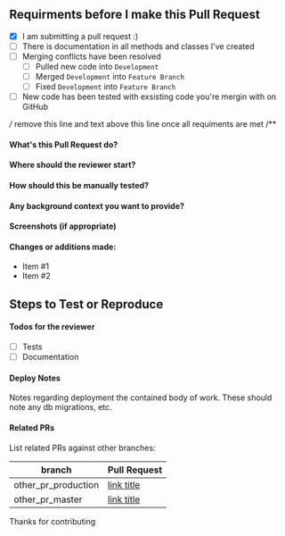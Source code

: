 Requirments before I make this Pull Request
----------------------------
- [X] I am submitting a pull request :)
- [ ] There is documentation in all methods and classes I've created
- [ ] Merging conflicts have been resolved
    - [ ] Pulled new code into `Development`
    - [ ] Merged `Development` into `Feature Branch`
    - [ ] Fixed `Development` into `Feature Branch`
- [ ] New code has been tested with exsisting code you're mergin with on GitHub

*/* remove this line and text above this line once all requiments are met /**

#### What's this Pull Request do?
#### Where should the reviewer start?
#### How should this be manually tested?
#### Any background context you want to provide?
#### Screenshots (if appropriate)
#### Changes or additions made:
- Item #1
- Item #2

## Steps to Test or Reproduce

#### Todos for the reviewer
- [ ] Tests
- [ ] Documentation

#### Deploy Notes
Notes regarding deployment the contained body of work.  These should note any
db migrations, etc.

#### Related PRs
List related PRs against other branches:

branch | Pull Request
------ | ------
other_pr_production | [link title](www.github.com)
other_pr_master | [link title](www.github.com)

Thanks for contributing